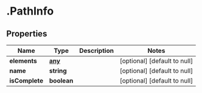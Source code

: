 # .PathInfo

## Properties
Name | Type | Description | Notes
------------ | ------------- | ------------- | -------------
**elements** | [**any**](PathElement.md) |  | [optional] [default to null]
**name** | **string** |  | [optional] [default to null]
**isComplete** | **boolean** |  | [optional] [default to null]


